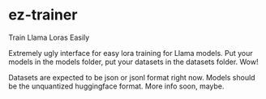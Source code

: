 # ez-trainer
Train Llama Loras Easily

Extremely ugly interface for easy lora training for Llama models. Put your models in the models folder, put your datasets in the datasets folder. Wow!

Datasets are expected to be json or jsonl format right now. Models should be the unquantized huggingface format. More info soon, maybe.

